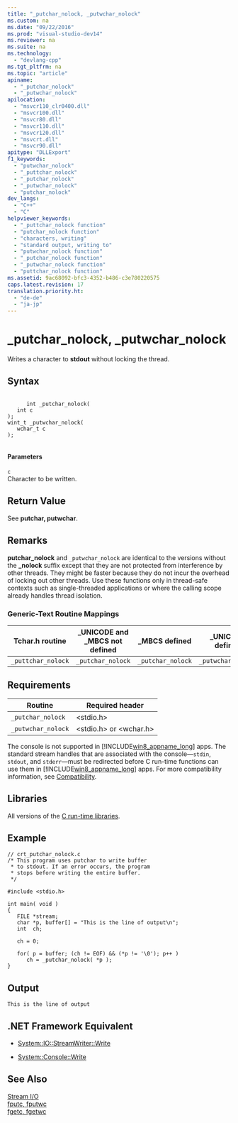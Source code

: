 ```yaml
---
title: "_putchar_nolock, _putwchar_nolock"
ms.custom: na
ms.date: "09/22/2016"
ms.prod: "visual-studio-dev14"
ms.reviewer: na
ms.suite: na
ms.technology: 
  - "devlang-cpp"
ms.tgt_pltfrm: na
ms.topic: "article"
apiname: 
  - "_putchar_nolock"
  - "_putwchar_nolock"
apilocation: 
  - "msvcr110_clr0400.dll"
  - "msvcr100.dll"
  - "msvcr80.dll"
  - "msvcr110.dll"
  - "msvcr120.dll"
  - "msvcrt.dll"
  - "msvcr90.dll"
apitype: "DLLExport"
f1_keywords: 
  - "putwchar_nolock"
  - "_puttchar_nolock"
  - "_putchar_nolock"
  - "_putwchar_nolock"
  - "putchar_nolock"
dev_langs: 
  - "C++"
  - "C"
helpviewer_keywords: 
  - "_puttchar_nolock function"
  - "putchar_nolock function"
  - "characters, writing"
  - "standard output, writing to"
  - "putwchar_nolock function"
  - "_putchar_nolock function"
  - "_putwchar_nolock function"
  - "puttchar_nolock function"
ms.assetid: 9ac68092-bfc3-4352-b486-c3e780220575
caps.latest.revision: 17
translation.priority.ht: 
  - "de-de"
  - "ja-jp"
---
```

# _putchar_nolock, _putwchar_nolock
Writes a character to **stdout** without locking the thread.  
  
## Syntax  
  
```  
  
      int _putchar_nolock(  
   int c   
);  
wint_t _putwchar_nolock(  
   wchar_t c   
);  
  
```  
  
#### Parameters  
 `c`  
 Character to be written.  
  
## Return Value  
 See **putchar, putwchar**.  
  
## Remarks  
 **putchar_nolock** and `_putwchar_nolock` are identical to the versions without the **_nolock** suffix except that they are not protected from interference by other threads. They might be faster because they do not incur the overhead of locking out other threads. Use these functions only in thread-safe contexts such as single-threaded applications or where the calling scope already handles thread isolation.  
  
### Generic-Text Routine Mappings  
  
|Tchar.h routine|_UNICODE and _MBCS not defined|_MBCS defined|_UNICODE defined|  
|---------------------|--------------------------------------|--------------------|-----------------------|  
|`_puttchar_nolock`|`_putchar_nolock`|`_putchar_nolock`|`_putwchar_nolock`|  
  
## Requirements  
  
|Routine|Required header|  
|-------------|---------------------|  
|`_putchar_nolock`|\<stdio.h>|  
|`_putwchar_nolock`|\<stdio.h> or \<wchar.h>|  
  
 The console is not supported in [!INCLUDE[win8_appname_long](../vs140/includes/win8_appname_long_md.md)] apps. The standard stream handles that are associated with the console—`stdin`, `stdout`, and `stderr`—must be redirected before C run-time functions can use them in [!INCLUDE[win8_appname_long](../vs140/includes/win8_appname_long_md.md)] apps. For more compatibility information, see [Compatibility](../vs140/compatibility.md).  
  
## Libraries  
 All versions of the [C run-time libraries](../vs140/crt-library-features.md).  
  
## Example  
  
```  
// crt_putchar_nolock.c  
/* This program uses putchar to write buffer  
 * to stdout. If an error occurs, the program  
 * stops before writing the entire buffer.  
 */  
  
#include <stdio.h>  
  
int main( void )  
{  
   FILE *stream;  
   char *p, buffer[] = "This is the line of output\n";  
   int  ch;  
  
   ch = 0;  
  
   for( p = buffer; (ch != EOF) && (*p != '\0'); p++ )  
      ch = _putchar_nolock( *p );  
}  
```  
  
## Output  
  
```  
This is the line of output  
```  
  
## .NET Framework Equivalent  
  
-   [System::IO::StreamWriter::Write](https://msdn.microsoft.com/en-us/library/system.io.streamwriter.write.aspx)  
  
-   [System::Console::Write](https://msdn.microsoft.com/en-us/library/system.console.write.aspx)  
  
## See Also  
 [Stream I/O](../vs140/stream-i-o.md)   
 [fputc, fputwc](../vs140/fputc--fputwc.md)   
 [fgetc, fgetwc](../vs140/fgetc--fgetwc.md)